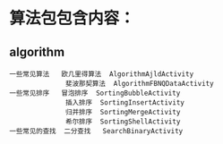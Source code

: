 # 算法包包含内容： #

## algorithm ##
    一些常见算法   欧几里得算法  AlgorithmAjldActivity
                  斐波那契算法  AlgorithmFBNQDataActivity
    一些常见排序   冒泡排序  SortingBubbleActivity
                  插入排序  SortingInsertActivity
                  归并排序  SortingMergeActivity
                  希尔排序  SortingShellActivity
    一些常见的查找  二分查找   SearchBinaryActivity


